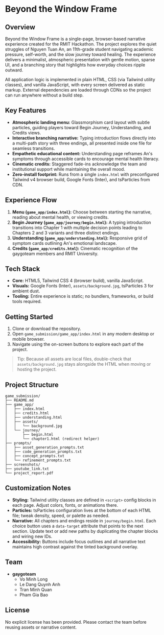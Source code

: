 # Beyond the Window Frame

## Overview

Beyond the Window Frame is a single-page, browser-based narrative experience created for the RMIT Hackathon. The project explores the quiet struggles of Nguyen Tuan An, an 11th-grade student navigating academic pressure, self-worth, and the slow journey toward healing. The experience delivers a minimalist, atmospheric presentation with gentle motion, sparse UI, and a branching story that highlights how everyday choices ripple outward.

All application logic is implemented in plain HTML, CSS (via Tailwind utility classes), and vanilla JavaScript, with every screen delivered as static markup. External dependencies are loaded through CDNs so the project can run anywhere without a build step.

## Key Features

- **Atmospheric landing menu:** Glassmorphism card layout with subtle particles, guiding players toward Begin Journey, Understanding, and Credits views.
- **Interactive branching narrative:** Typing introduction flows directly into a multi-path story with three endings, all presented inside one file for seamless transitions.
- **Empathetic educational content:** Understanding page reframes An's symptoms through accessible cards to encourage mental health literacy.
- **Cinematic credits:** Staggered fade-ins acknowledge the team and institutional support while maintaining the overall mood.
- **Zero-install footprint:** Runs from a single `index.html` with preconfigured Tailwind v4 browser build, Google Fonts (Inter), and tsParticles from CDN.

## Experience Flow

1. **Menu (`game_app/index.html`):** Choose between starting the narrative, reading about mental health, or viewing credits.
2. **Begin Journey (`game_app/journey/begin.html`):** A typing introduction transitions into Chapter 1 with multiple decision points leading to Chapters 2 and 3 variants and three distinct endings.
3. **Understanding (`game_app/understanding.html`):** Responsive grid of symptom cards outlining An's emotional landscape.
4. **Credits (`game_app/credits.html`):** Cinematic recognition of the gaygoteam members and RMIT University.

## Tech Stack

- **Core:** HTML5, Tailwind CSS 4 (browser build), vanilla JavaScript.
- **Visuals:** Google Fonts (Inter), `assets/background.jpg`, tsParticles 3 for ambient dust.
- **Tooling:** Entire experience is static; no bundlers, frameworks, or build tools required.

## Getting Started

1. Clone or download the repository.
2. Open `game_submission/game_app/index.html` in any modern desktop or mobile browser.
3. Navigate using the on-screen buttons to explore each part of the project.

> Tip: Because all assets are local files, double-check that `assets/background.jpg` stays alongside the HTML when moving or hosting the project.

## Project Structure

```
game_submission/
├── README.md
├── game_app/
│   ├── index.html
│   ├── credits.html
│   ├── understanding.html
│   ├── assets/
│   │   └── background.jpg
│   └── journey/
│       ├── begin.html
│       └── chapter1.html (redirect helper)
├── prompts/
│   ├── asset_generation_prompts.txt
│   ├── code_generation_prompts.txt
│   ├── concept_prompts.txt
│   └── refinement_prompts.txt
├── screenshots/
├── youtube_link.txt
└── project_report.pdf
```

## Customization Notes

- **Styling:** Tailwind utility classes are defined in `<script>` config blocks in each page. Adjust colors, fonts, or animations there.
- **Particles:** tsParticles configuration lives at the bottom of each HTML file; tweak density, speed, or palette as needed.
- **Narrative:** All chapters and endings reside in `journey/begin.html`. Each choice button uses a `data-target` attribute that points to the next section. Update text or add new paths by duplicating the chapter blocks and wiring new IDs.
- **Accessibility:** Buttons include focus outlines and all narrative text maintains high contrast against the tinted background overlay.

## Team

- **gaygoteam**
  - Vo Minh Long
  - Le Dang Quynh Anh
  - Tran Minh Quan
  - Pham Gia Bao

## License

No explicit license has been provided. Please contact the team before reusing assets or narrative content.
